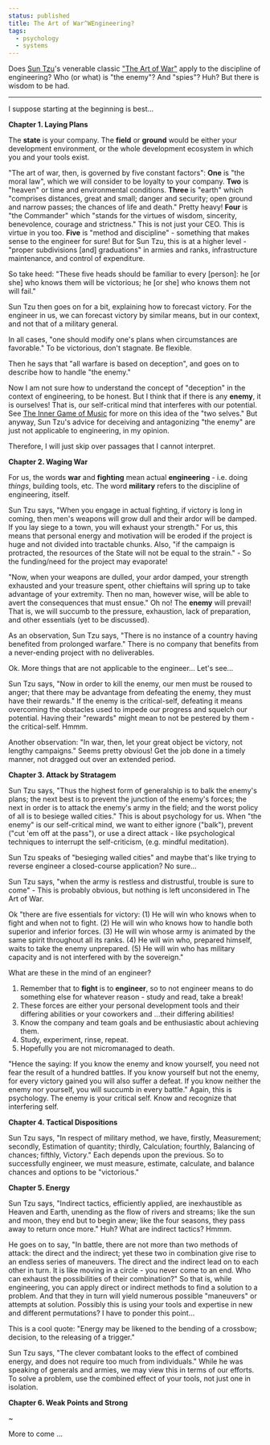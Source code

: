 ```yaml
---                                                                                                                                                                          
status: published
title: The Art of War^WEngineering?
tags:
  - psychology
  - systems
---
```


Does [Sun Tzu](https://en.wikipedia.org/wiki/Sun_Tzu)'s venerable classic ["The Art of War"](https://en.wikipedia.org/wiki/The_Art_of_War) apply to the discipline of engineering?  Who (or what) is "the enemy"?  And "spies"? Huh?  But there is wisdom to be had.

---

I suppose starting at the beginning is best...

**Chapter 1. Laying Plans**

The **state** is your company.  The **field** or **ground** would be either your development environment, or the whole development ecosystem in which you and your tools exist.

"The art of war, then, is governed by five constant factors": **One** is "the moral law", which we will consider to be loyalty to your company. **Two** is "heaven" or time and environmental conditions. **Three** is "earth" which "comprises distances, great and small; danger and security; open ground and narrow passes; the chances of life and death." Pretty heavy! **Four** is "the Commander" which "stands for the virtues of wisdom, sincerity, benevolence, courage and strictness." This is not just your CEO. This is virtue in you too. **Five** is "method and discipline" - something that makes sense to the engineer for sure! But for Sun Tzu, this is at a higher level - "proper subdivisions [and] graduations" in armies and ranks, infrastructure maintenance, and control of expenditure.

So take heed: "These five heads should be familiar to every [person]: he [or she] who knows them will be victorious; he [or she] who knows them not will fail."

Sun Tzu then goes on for a bit, explaining how to forecast victory.  For the engineer in us, we can forecast victory by similar means, but in our context, and not that of a military general.

In all cases, "one should modify one's plans when circumstances are favorable."  To be victorious, don't stagnate. Be flexible.

Then he says that "all warfare is based on deception", and goes on to describe how to handle "the enemy."

Now I am not sure how to understand the concept of "deception" in the context of engineering, to be honest.  But I think that if there is any **enemy**, it is ourselves!  That is, our self-critical mind that interferes with our potential.  See [The Inner Game of Music](https://theinnergame.com/inner-game-books/inner-game-of-music/) for more on this idea of the "two selves."  But anyway, Sun Tzu's advice for deceiving and antagonizing "the enemy" are just not applicable to engineering, in my opinion.

Therefore, I will just skip over passages that I cannot interpret.

**Chapter 2. Waging War**

For us, the words **war** and **fighting** mean actual **engineering** - i.e. doing *things*, building tools, etc.  The word **military** refers to the discipline of engineering, itself.

Sun Tzu says, "When you engage in actual fighting, if victory is long in coming, then men's weapons will grow dull and their ardor will be damped. If you lay siege to a town, you will exhaust your strength."  For us, this means that personal energy and motivation will be eroded if the project is huge and not divided into tractable chunks.  Also, "if the campaign is protracted, the resources of the State will not be equal to the strain." - So the funding/need for the project may evaporate!

"Now, when your weapons are dulled, your ardor damped, your strength exhausted and your treasure spent, other chieftains will spring up to take advantage of your extremity. Then no man, however wise, will be able to avert the consequences that must ensue." Oh no! The **enemy** will prevail!  That is, we will succumb to the pressure, exhaustion, lack of preparation, and other essentials (yet to be discussed).

As an observation, Sun Tzu says, "There is no instance of a country having benefited from prolonged warfare."  There is no company that benefits from a never-ending project with no deliverables.

Ok. More things that are not applicable to the engineer... Let's see...

Sun Tzu says, "Now in order to kill the enemy, our men must be roused to anger; that there may be advantage from defeating the enemy, they must have their rewards." If the enemy is the critical-self, defeating it means overcoming the obstacles used to impede our progress and squelch our potential.  Having their "rewards" might mean to not be pestered by them - the critical-self. Hmmm.

Another observation: "In war, then, let your great object be victory, not lengthy campaigns." Seems pretty obvious!  Get the job done in a timely manner, not dragged out over an extended period.

**Chapter 3. Attack by Stratagem**

Sun Tzu says, "Thus the highest form of generalship is to balk the enemy's plans; the next best is to prevent the junction of the enemy's forces; the next in order is to attack the enemy's army in the field; and the worst policy of all is to besiege walled cities." This is about psychology for us.  When "the enemy" is our self-critical mind, we want to either ignore ("balk"), prevent ("cut 'em off at the pass"), or use a direct attack - like psychological techniques to interrupt the self-criticism, (e.g. mindful meditation).

Sun Tzu speaks of "besieging walled cities" and maybe that's like trying to reverse engineer a closed-course application?  No sure...

Sun Tzu says, "when the army is restless and distrustful, trouble is sure to come" - This is probably obvious, but nothing is left unconsidered in The Art of War.

Ok "there are five essentials for victory: (1) He will win who knows when to fight and when not to fight. (2) He will win who knows how to handle both superior and inferior forces. (3) He will win whose army is animated by the same spirit throughout all its ranks.  (4) He will win who, prepared himself, waits to take the enemy unprepared.  (5) He will win who has military capacity and is not interfered with by the sovereign."

What are these in the mind of an engineer?

1. Remember that to **fight** is to **engineer**, so to not engineer means to do something else for whatever reason - study and read, take a break!
2. These forces are either your personal development tools and their differing abilities or your coworkers and ...their differing abilities!
3. Know the company and team goals and be enthusiastic about achieving them.
4. Study, experiment, rinse, repeat.
5. Hopefully you are not micromanaged to death.

"Hence the saying: If you know the enemy and know yourself, you need not fear the result of a hundred battles. If you know yourself but not the enemy, for every victory gained you will also suffer a defeat. If you know neither the enemy nor yourself, you will succumb in every battle." Again, this is psychology.  The enemy is your critical self.  Know and recognize that interfering self.

**Chapter 4. Tactical Dispositions**

Sun Tzu says, "In respect of military method, we have, firstly, Measurement; secondly, Estimation of quantity; thirdly, Calculation; fourthly, Balancing of chances; fifthly, Victory."  Each depends upon the previous.  So to successfully engineer, we must measure, estimate, calculate, and balance chances and options to be "victorious."

**Chapter 5. Energy**

Sun Tzu says, "Indirect tactics, efficiently applied, are inexhaustible as Heaven and Earth, unending as the flow of rivers and streams; like the sun and moon, they end but to begin anew; like the four seasons, they pass away to return once more."  Huh?  What are indirect tactics? Hmmm.

He goes on to say, "In battle, there are not more than two methods of attack: the direct and the indirect; yet these two in combination give rise to an endless series of maneuvers. The direct and the indirect lead on to each other in turn. It is like moving in a circle - you never come to an end.  Who can exhaust the possibilities of their combination?"  So that is, while engineering, you can apply direct or indirect methods to find a solution to a problem.  And that they in turn will yield numerous possible "maneuvers" or attempts at solution.  Possibly this is using your tools and expertise in new and different permutations?  I have to ponder this point...

This is a cool quote: "Energy may be likened to the bending of a crossbow; decision, to the releasing of a trigger."

Sun Tzu says, "The clever combatant looks to the effect of combined energy, and does not require too much from individuals."  While he was speaking of generals and armies, we may view this in terms of our efforts.  To solve a problem, use the combined effect of your tools, not just one in isolation.

**Chapter 6. Weak Points and Strong**

~

More to come ...
